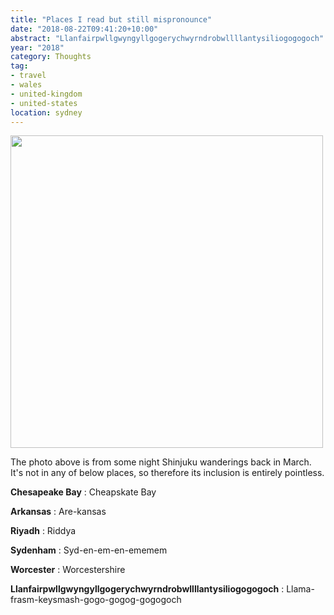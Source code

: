 ```yaml
---
title: "Places I read but still mispronounce"
date: "2018-08-22T09:41:20+10:00"
abstract: "Llanfairpwllgwyngyllgogerychwyrndrobwllllantysiliogogogoch"
year: "2018"
category: Thoughts
tag:
- travel
- wales
- united-kingdom
- united-states
location: sydney
---
```

<p><img src="https://rubenerd.com/files/2018/ours-shinjuku-night@1x.jpg" srcset="https://rubenerd.com/files/2018/ours-shinjuku-night@1x.jpg 1x, https://rubenerd.com/files/2018/ours-shinjuku-night@2x.jpg 2x" alt="" style="width:500px" /></p>

The photo above is from some night Shinjuku wanderings back in March. It's not in any of below places, so therefore its inclusion is entirely pointless.

**Chesapeake Bay**
: Cheapskate Bay<p></p>

**Arkansas**
: Are-kansas<p></p>

**Riyadh**
: Riddya<p></p>

**Sydenham**
: Syd-en-em-en-ememem<p></p>

**Worcester**
: Worcestershire<p></p>

**Llanfair&shy;pwllgwyngyll&shy;gogery&shy;chwyrn&shy;drobwll&shy;llan&shy;tysilio&shy;gogo&shy;goch**
: Llama-frasm-keysmash-gogo-gogog-gogogoch

